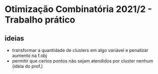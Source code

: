 # Otimização Combinatória 2021/2 - Trabalho prático

## ideias

- transformar a quantidade de clusters em algo variável e penalizar aumento na f.obj
- permitir que certos pontos não sejam atendidos por cluster nenhum (ideia do prof.)
